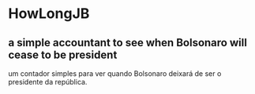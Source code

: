 # HowLongJB
a simple accountant to see when Bolsonaro will cease to be president
-----------------------------------------------------------------------
um contador simples para ver quando Bolsonaro deixará de ser o presidente da república.
